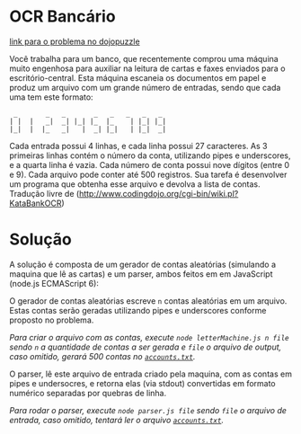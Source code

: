 # OCR Bancário 

[link para o problema no dojopuzzle](http://dojopuzzles.com/problemas/exibe/ocr-bancario/)

Você trabalha para um banco, que recentemente comprou uma máquina muito engenhosa para auxiliar na leitura de cartas e faxes enviados para o escritório-central. Esta máquina escaneia os documentos em papel e produz um arquivo com um grande número de entradas, sendo que cada uma tem este formato:

```
 _       _   _       _   _   _   _   _
| |  |   _|  _| |_| |_  |_    | |_| |_|
|_|  |  |_   _|   |  _| |_|   | |_|  _|

```
Cada entrada possui 4 linhas, e cada linha possui 27 caracteres. As 3 primeiras linhas contém o número da conta, utilizando pipes e underscores, e a quarta linha é vazia. Cada número de conta possui nove dígitos (entre 0 e 9). Cada arquivo pode conter até 500 registros. Sua tarefa é desenvolver um programa que obtenha esse arquivo e devolva a lista de contas.
Tradução livre de (http://www.codingdojo.org/cgi-bin/wiki.pl?KataBankOCR)

# Solução 

A solução é composta de um gerador de contas aleatórias (simulando a maquina que lê as cartas) e um parser, ambos feitos em em JavaScript (node.js ECMAScript 6):

O gerador de contas aleatórias escreve `n` contas aleatórias em um arquivo. Estas contas serão geradas utilizando pipes e underscores conforme proposto no problema.

*Para criar o arquivo com as contas, execute `node letterMachine.js n file` sendo `n` a quantidade de contas a ser gerada e `file` o arquivo de output, caso omitido, gerará 500 contas no [`accounts.txt`](./accounts.txt).*

O parser, lê este arquivo de entrada criado pela maquina, com as contas em pipes e undersocres, e retorna elas (via stdout) convertidas em formato numérico separadas por quebras de linha.

*Para rodar o parser, execute `node parser.js file` sendo `file` o arquivo de entrada, caso omitido, tentará ler o arquivo [`accounts.txt`](./accounts.txt).*